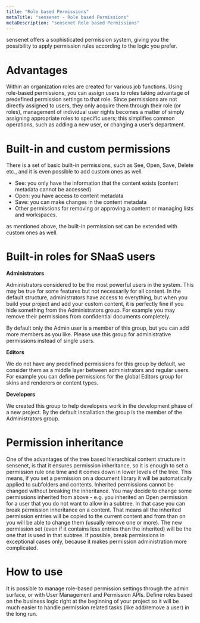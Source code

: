 ```yaml
---
title: "Role based Permissions"
metaTitle: "sensenet - Role based Permissions"
metaDescription: "sensenet Role based Permissions"
---
```


sensenet offers a sophisticated permission system, giving you the possibility to apply permission rules according to the logic you prefer.

# Advantages
Within an organization roles are created for various job functions. Using role-based permissions, you can assign users to roles taking advantage of predefined permission settings to that role. Since permissions are not directly assigned to users, they only acquire them through their role (or roles), management of individual user rights becomes a matter of simply assigning appropriate roles to specific users; this simplifies common operations, such as adding a new user, or changing a user’s department.

# Built-in and custom permissions
There is a set of basic built-in permissions, such as See, Open, Save, Delete etc., and it is even possible to add custom ones as well.
- See: you only have the information that the content exists (content metadata cannot be accessed)
- Open: you have access to content metadata
- Save: you can make changes in the content metadata
- Other permissions for removing or approving a content or managing lists and workspaces.

as mentioned above, the built-in permission set can be extended with custom ones as well.

# Built-in roles for SNaaS users

**Administrators**

Administrators considered to be the most powerful users in the system. This may be true for some features but not necessarily for all content. In the default structure, administrators have access to everything, but when you build your project and add your custom content, it is perfectly fine if you hide something from the Administrators group. For example you may remove their permissions from confidential documents completely.

By default only the Admin user is a member of this group, but you can add more members as you like. Please use this group for administrative permissions instead of single users.

**Editors**

We do not have any predefined permissions for this group by default, we consider them as a middle layer between administrators and regular users. For example you can define permissions for the global Editors group for skins and renderers or content types.

**Developers**

We created this group to help developers work in the development phase of a new project. By the default installation the group is the member of the Administrators group.

# Permission inheritance
One of the advantages of the tree based hierarchical content structure in sensenet, is that it ensures permission inheritance, so it is enough to set a permission rule one time and it comes down in lower levels of the tree. This means, if you set a permission on a document library it will be automatically applied to subfolders and contents. Inherited permissions cannot be changed without breaking the inheritance. You may decide to change some permissions inherited from above - e.g. you inherited an Open permission for a user that you do not want to allow in a subtree. In that case you can break permission inheritance on a content. That means all the inherited permission entries will be copied to the current content and from than on you will be able to change them (usually remove one or more). The new permission set (even if it contains less entries than the inherited) will be the one that is used in that subtree. If possible, break permissions in exceptional cases only, because it makes permission administration more complicated.

# How to use
It is possible to manage role-based permission settings through the admin surface, or with User Management and Permission APIs. Define roles based on the business logic right at the beginning of your project so it will be much easier to handle permission related tasks (like add/remove a user) in the long run.
